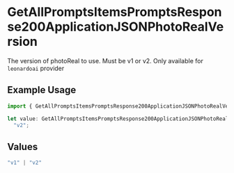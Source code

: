 # GetAllPromptsItemsPromptsResponse200ApplicationJSONPhotoRealVersion

The version of photoReal to use. Must be v1 or v2. Only available for `leonardoai` provider

## Example Usage

```typescript
import { GetAllPromptsItemsPromptsResponse200ApplicationJSONPhotoRealVersion } from "orq-poc-typescript-multi-env-version/models/operations";

let value: GetAllPromptsItemsPromptsResponse200ApplicationJSONPhotoRealVersion =
  "v2";
```

## Values

```typescript
"v1" | "v2"
```
